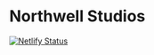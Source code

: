 # Northwell Studios
[![Netlify Status](https://api.netlify.com/api/v1/badges/095170d7-42b7-43c3-91ac-35a7d9530f6d/deploy-status)](https://app.netlify.com/sites/northwellco/deploys)
